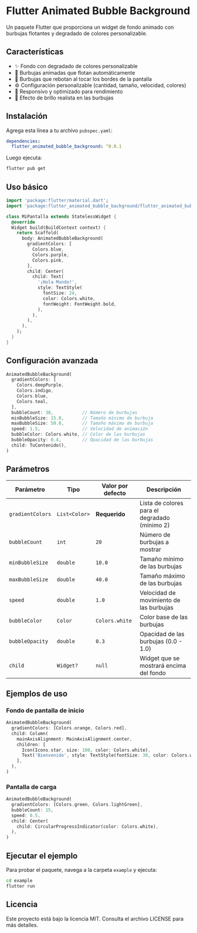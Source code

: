 # Flutter Animated Bubble Background

Un paquete Flutter que proporciona un widget de fondo animado con burbujas flotantes y degradado de colores personalizable.

## Características

- ✨ Fondo con degradado de colores personalizable
- 🫧 Burbujas animadas que flotan automáticamente
- 🏓 Burbujas que rebotan al tocar los bordes de la pantalla
- ⚙️ Configuración personalizable (cantidad, tamaño, velocidad, colores)
- 📱 Responsivo y optimizado para rendimiento
- 🎨 Efecto de brillo realista en las burbujas

## Instalación

Agrega esta línea a tu archivo `pubspec.yaml`:

```yaml
dependencies:
  flutter_animated_bubble_background: ^0.0.1
```

Luego ejecuta:

```bash
flutter pub get
```

## Uso básico

```dart
import 'package:flutter/material.dart';
import 'package:flutter_animated_bubble_background/flutter_animated_bubble_background.dart';

class MiPantalla extends StatelessWidget {
  @override
  Widget build(BuildContext context) {
    return Scaffold(
      body: AnimatedBubbleBackground(
        gradientColors: [
          Colors.blue,
          Colors.purple,
          Colors.pink,
        ],
        child: Center(
          child: Text(
            '¡Hola Mundo!',
            style: TextStyle(
              fontSize: 24,
              color: Colors.white,
              fontWeight: FontWeight.bold,
            ),
          ),
        ),
      ),
    );
  }
}
```

## Configuración avanzada

```dart
AnimatedBubbleBackground(
  gradientColors: [
    Colors.deepPurple,
    Colors.indigo,
    Colors.blue,
    Colors.teal,
  ],
  bubbleCount: 30,           // Número de burbujas
  minBubbleSize: 15.0,       // Tamaño mínimo de burbuja
  maxBubbleSize: 50.0,       // Tamaño máximo de burbuja
  speed: 1.5,                // Velocidad de animación
  bubbleColor: Colors.white, // Color de las burbujas
  bubbleOpacity: 0.4,        // Opacidad de las burbujas
  child: TuContenido(),
)
```

## Parámetros

| Parámetro | Tipo | Valor por defecto | Descripción |
|-----------|------|-------------------|-------------|
| `gradientColors` | `List<Color>` | **Requerido** | Lista de colores para el degradado (mínimo 2) |
| `bubbleCount` | `int` | `20` | Número de burbujas a mostrar |
| `minBubbleSize` | `double` | `10.0` | Tamaño mínimo de las burbujas |
| `maxBubbleSize` | `double` | `40.0` | Tamaño máximo de las burbujas |
| `speed` | `double` | `1.0` | Velocidad de movimiento de las burbujas |
| `bubbleColor` | `Color` | `Colors.white` | Color base de las burbujas |
| `bubbleOpacity` | `double` | `0.3` | Opacidad de las burbujas (0.0 - 1.0) |
| `child` | `Widget?` | `null` | Widget que se mostrará encima del fondo |

## Ejemplos de uso

### Fondo de pantalla de inicio
```dart
AnimatedBubbleBackground(
  gradientColors: [Colors.orange, Colors.red],
  child: Column(
    mainAxisAlignment: MainAxisAlignment.center,
    children: [
      Icon(Icons.star, size: 100, color: Colors.white),
      Text('Bienvenido', style: TextStyle(fontSize: 30, color: Colors.white)),
    ],
  ),
)
```

### Pantalla de carga
```dart
AnimatedBubbleBackground(
  gradientColors: [Colors.green, Colors.lightGreen],
  bubbleCount: 15,
  speed: 0.5,
  child: Center(
    child: CircularProgressIndicator(color: Colors.white),
  ),
)
```

## Ejecutar el ejemplo

Para probar el paquete, navega a la carpeta `example` y ejecuta:

```bash
cd example
flutter run
```

## Licencia

Este proyecto está bajo la licencia MIT. Consulta el archivo LICENSE para más detalles.
